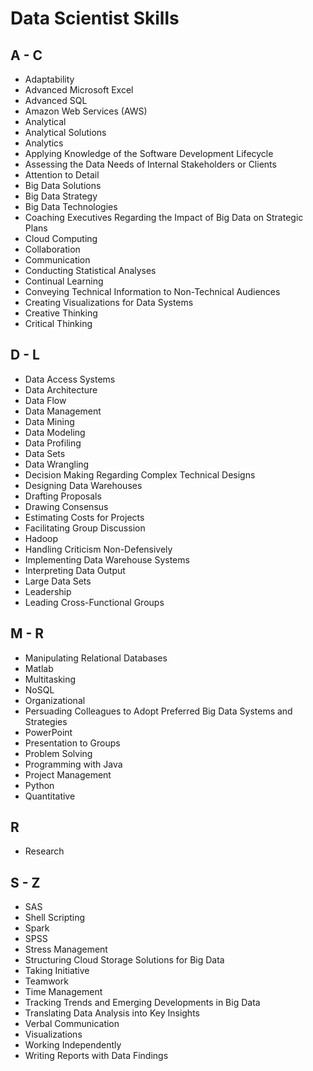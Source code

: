 # Data Scientist Skills


## A - C

- Adaptability
- Advanced Microsoft Excel
- Advanced SQL
- Amazon Web Services (AWS)
- Analytical
- Analytical Solutions
- Analytics
- Applying Knowledge of the Software Development Lifecycle 
- Assessing the Data Needs of Internal Stakeholders or Clients
- Attention to Detail
- Big Data Solutions
- Big Data Strategy
- Big Data Technologies
- Coaching Executives Regarding the Impact of Big Data on Strategic Plans
- Cloud Computing
- Collaboration
- Communication
- Conducting Statistical Analyses
- Continual Learning
- Conveying Technical Information to Non-Technical Audiences
- Creating Visualizations for Data Systems
- Creative Thinking
- Critical Thinking

## D - L

- Data Access Systems
- Data Architecture
- Data Flow
- Data Management
- Data Mining
- Data Modeling
- Data Profiling
- Data Sets
- Data Wrangling
- Decision Making Regarding Complex Technical Designs
- Designing Data Warehouses
- Drafting Proposals
- Drawing Consensus
- Estimating Costs for Projects
- Facilitating Group Discussion
- Hadoop
- Handling Criticism Non-Defensively
- Implementing Data Warehouse Systems
- Interpreting Data Output
- Large Data Sets
- Leadership
- Leading Cross-Functional Groups

## M - R

- Manipulating Relational Databases
- Matlab
- Multitasking
- NoSQL
- Organizational
- Persuading Colleagues to Adopt Preferred Big Data Systems and Strategies
- PowerPoint 
- Presentation to Groups
- Problem Solving
- Programming with Java
- Project Management
- Python
- Quantitative

## R

- Research

## S - Z

- SAS
- Shell Scripting
- Spark
- SPSS
- Stress Management
- Structuring Cloud Storage Solutions for Big Data
- Taking Initiative
- Teamwork
- Time Management
- Tracking Trends and Emerging Developments in Big Data
- Translating Data Analysis into Key Insights
- Verbal Communication
- Visualizations
- Working Independently
- Writing Reports with Data Findings
